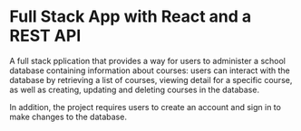 # Full Stack App with React and a REST API

A full stack pplication that provides a way for users to administer a school database containing information about courses: users can interact with the database by retrieving a list of courses, viewing detail for a specific course, as well as creating, updating and deleting courses in the database.

In addition, the project requires users to create an account and sign in to make changes to the database.
